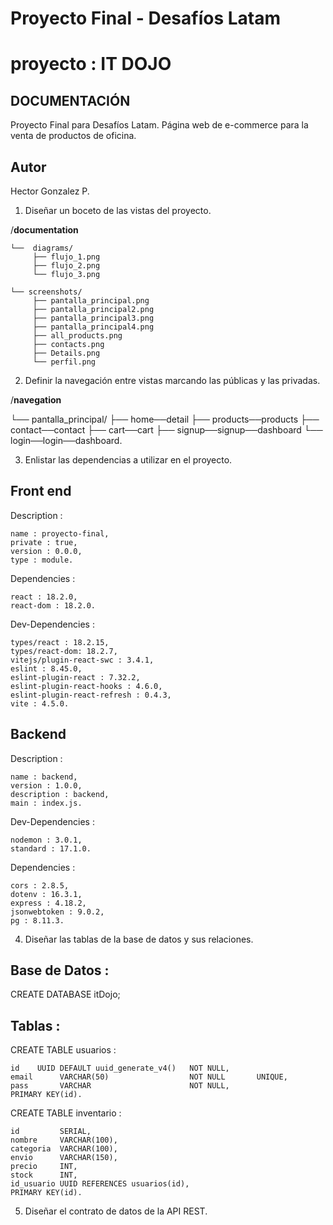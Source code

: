 # Proyecto Final - Desafíos Latam

# proyecto :  IT DOJO

## DOCUMENTACIÓN

Proyecto Final para Desafíos Latam. Página web de e-commerce para la venta de productos de oficina.

## Autor

Hector Gonzalez P.

1. Diseñar un boceto de las vistas del proyecto.

/__documentation__

    └──  diagrams/
         ├── flujo_1.png
         ├── flujo_2.png
         └── flujo_3.png

    └── screenshots/
         ├── pantalla_principal.png
         ├── pantalla_principal2.png
         ├── pantalla_principal3.png
         ├── pantalla_principal4.png
         ├── all_products.png
         ├── contacts.png
         ├── Details.png
         └── perfil.png

2. Definir la navegación entre vistas marcando las públicas y las privadas.

/__navegation__

└──  pantalla_principal/
     ├── home──detail
     ├── products──products
     ├── contact──contact
     ├── cart──cart
     ├── signup──signup──dashboard
     └── login──login──dashboard.

3. Enlistar las dependencias a utilizar en el proyecto.

## Front end

Description :

    name : proyecto-final,
    private : true,
    version : 0.0.0,
    type : module.


Dependencies :

    react : 18.2.0,
    react-dom : 18.2.0.

Dev-Dependencies :

    types/react : 18.2.15,
    types/react-dom: 18.2.7,
    vitejs/plugin-react-swc : 3.4.1,
    eslint : 8.45.0,
    eslint-plugin-react : 7.32.2,
    eslint-plugin-react-hooks : 4.6.0,
    eslint-plugin-react-refresh : 0.4.3,
    vite : 4.5.0.




## Backend

Description :

    name : backend,
    version : 1.0.0,
    description : backend,
    main : index.js.

Dev-Dependencies :

    nodemon : 3.0.1,
    standard : 17.1.0.

Dependencies :

    cors : 2.8.5,
    dotenv : 16.3.1,
    express : 4.18.2,
    jsonwebtoken : 9.0.2,
    pg : 8.11.3.



4. Diseñar las tablas de la base de datos y sus relaciones.

##  Base de Datos :

CREATE DATABASE itDojo;

## Tablas :

CREATE TABLE usuarios :

    id    UUID DEFAULT uuid_generate_v4()   NOT NULL,
    email      VARCHAR(50)                  NOT NULL       UNIQUE,
    pass       VARCHAR                      NOT NULL,
    PRIMARY KEY(id).


CREATE TABLE inventario :

    id         SERIAL,
    nombre     VARCHAR(100),
    categoria  VARCHAR(100),
    envio      VARCHAR(150),
    precio     INT,
    stock      INT,
    id_usuario UUID REFERENCES usuarios(id),
    PRIMARY KEY(id).





5. Diseñar el contrato de datos de la API REST.


